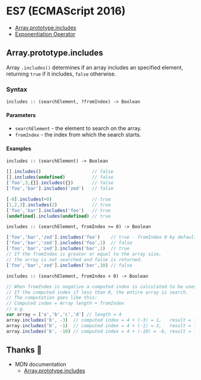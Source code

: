 # ES7 (ECMAScript 2016)
* [Array.prototype.includes](#Array.prototype.includes)
* [Exponentiation Operator](exponentiation.js)

## Array.prototype.includes

Array `.includes()` determines if an array includes an specified element, returning `true` if it includes, `false` otherwise.

### Syntax

```
includes :: (searchElement, ?fromIndex) -> Boolean
```

#### Parameters
* `searchElement` - the element to search on the array.
* `fromIndex` - the index from which the search starts.

#### Examples

`includes :: (searchElement) -> Boolean`

```js
[].includes()                   // false
[].includes(undefined)          // false
['foo',3,{}].includes({})       // false
['foo','bar'].includes('zed')   // false

[-0].includes(+0)               // true
[1,2,3].includes(2)             // true
['foo','bar'].includes('foo')   // true
[undefined].includes(undefined) // true
```

`includes :: (searchElement, fromIndex >= 0) -> Boolean`

```js
['foo','bar','zed'].includes('foo')    // true - fromIndex 0 by default
['foo','bar','zed'].includes('foo',1)  // false
['foo','bar','zed'].includes('bar',1)  // true
// If the fromIndex is greater or equal to the array size,
// the array is not searched and false is returned.
['foo','bar','zed'].includes('bar',10) // false
```

`includes :: (searchElement, fromIndex < 0) -> Boolean`

```js
// When fromIndex is negative a computed index is calculated to be used.
// If the computed index if less than 0, the entire array is search.
// The computation goes like this:
// Computed index = Array length + fromIndex
// e.g.
var array = ['a','b','c','d'] // length = 4
array.includes('b', -3)  // computed index = 4 + (-3) = 1,   result = true
array.includes('b', -1)  // computed index = 4 + (-1) = 3,   result = false
array.includes('b', -10) // computed index = 4 + (-10) = -6, result = false
```

## Thanks :beers:
* MDN documentation
    * [Array.prototype.includes](https://developer.mozilla.org/en/docs/Web/JavaScript/Reference/Global_Objects/Array/includes)
